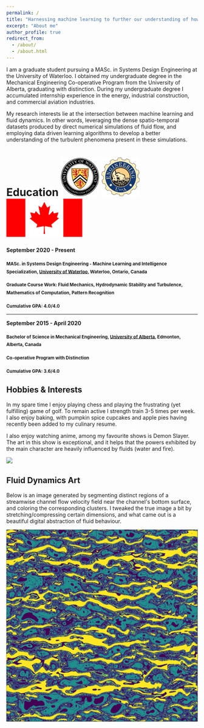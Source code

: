 ```yaml
---
permalink: /
title: "Harnessing machine learning to further our understanding of how fluids behave"
excerpt: "About me"
author_profile: true
redirect_from: 
  - /about/
  - /about.html
---
```


I am a graduate student pursuing a MASc. in Systems Design Engineering at the University of Waterloo. I obtained my undergraduate degree in the Mechanical Engineering Co-operative Program from the University of Alberta, graduating with distinction. During my undergraduate degree I accumulated internship experience in the energy, industrial construction, and commercial aviation industries.

My research interests lie at the intersection between machine learning and fluid dynamics. In other words, leveraging the dense spatio-temporal datasets produced by direct numerical simulations of fluid flow, and employing data driven learning algorithms to develop a better understanding of the turbulent phenomena present in these simulations. 


Education <img src="/images/uwaterloo.png" alt="drawing" width="100"/>   <img src="/images/uofa.png" alt="drawing" width="100"/> <img src="/images/canada.png" alt="drawing" width="200"/>
======

**September 2020 - Present**

<sub> **MASc. in Systems Design Engineering - Machine Learning and Intelligence Specialization, [University of Waterloo](https://uwaterloo.ca/engineering/), Waterloo, Ontario, Canada** </sub>

<sub>**Graduate Course Work: Fluid Mechanics, Hydrodynamic Stability and Turbulence, Mathematics of Computation, Pattern Recognition**</sub>

<sub>**Cumulative GPA: 4.0/4.0**</sub>

----

**September 2015 - April 2020**

<sub>**Bachelor of Science in Mechanical Engineering, [University of Alberta](https://www.ualberta.ca/engineering/index.html), Edmonton, Alberta, Canada**</sub>

<sub>**Co-operative Program with Distinction**</sub>

<sub>**Cumulative GPA: 3.6/4.0**</sub>

Hobbies & Interests
---
In my spare time I enjoy playing chess and playing the frustrating (yet fulfilling) game of golf. To remain active I strength train 3-5 times per week. I also enjoy baking, with pumpkin spice cupcakes and apple pies having recently been added to my culinary resume. 

I also enjoy watching anime, among my favourite shows is Demon Slayer. The art in this show is exceptional, and it helps that the powers exhibited by the main character are heavily influenced by fluids (water and fire). 

<img src="/images/ds_gif.gif">

Fluid Dynamics Art
---
Below is an image generated by segmenting distinct regions of a streamwise channel flow velocity field near the channel's bottom surface, and coloring the corresponding clusters. I tweaked the true image a bit by stretching/compressing certain dimensions, and what came out is a beautiful digital abstraction of fluid behaviour.

<img src="/images/som_data_transform2.png">
